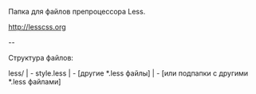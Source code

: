 Папка для файлов препроцессора Less.

http://lesscss.org

--

Структура файлов:

less/ | - style.less | - [другие *.less файлы] | - [или подпапки с другими *.less файлами]